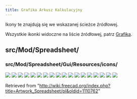 ```yaml
---
title: Grafika Arkusz Kalkulacyjny
---
```


Ikony te znajdują się we wskazanej ścieżce źródłowej.

Wszystkie ikonki widoczne na liście źródłowej, patrz [Grafika](/Artwork/pl "Artwork/pl").

## src/Mod/Spreadsheet/

### src/Mod/Spreadsheet/Gui/Resources/icons/

![](/images/Preferences-spreadsheet.svg)
![](/images/Spreadsheet.svg)
![](/images/SpreadsheetAlias.svg)
![](/images/SpreadsheetAlignBottom.svg)
![](/images/SpreadsheetAlignCenter.svg)
![](/images/SpreadsheetAlignLeft.svg)
![](/images/SpreadsheetAlignRight.svg)
![](/images/SpreadsheetAlignTop.svg)
![](/images/SpreadsheetAlignVCenter.svg)
![](/images/SpreadsheetController.svg)
![](/images/SpreadsheetExport.svg)
![](/images/SpreadsheetImport.svg)
![](/images/SpreadsheetMergeCells.svg)
![](/images/SpreadsheetSplitCell.svg)
![](/images/SpreadsheetStyleBold.svg)
![](/images/SpreadsheetStyleItalic.svg)
![](/images/SpreadsheetStyleUnderline.svg)
![](/images/SpreadsheetWorkbench.svg)

Retrieved from "<http://wiki.freecad.org/index.php?title=Artwork_Spreadsheet/pl&oldid=1110762>"
